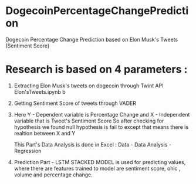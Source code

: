 # DogecoinPercentageChangePrediction
Dogecoin Percentage Change Prediction based on Elon Musk's Tweets (Sentiment Score)


# Research is based on 4 parameters : 
1. Extracting Elon Musk's tweets on dogecoin through Twint API 
   Elon'sTweets.ipynb b

2. Getting Sentiment Score of tweets through VADER
 
3. Here Y - Dependent variable is Percentage Change 
   and  X - Independent variable that is Tweet's Sentiment Score
   So after checking for hypothesis we found null hypothesis is fail to except that means there is realtion between X and Y
   
   This Part's Data Analysis is done in Excel :   Data - Data Analysis - Regression
   
4. Prediction Part  - LSTM STACKED MODEL is used for predicting values, where 
                      there are features trained to model are sentiment score, ohlc , volume and percentage change.
 
